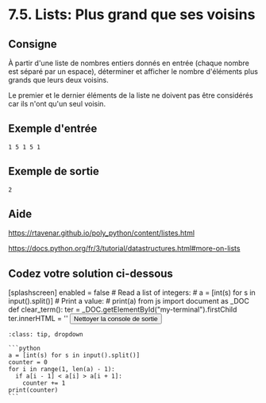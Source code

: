 # 7.5. Lists: Plus grand que ses voisins

## Consigne

À partir d'une liste de nombres entiers donnés en entrée (chaque nombre est séparé par un espace), déterminer et afficher le nombre d'éléments plus grands que leurs deux voisins.

Le premier et le dernier éléments de  la liste ne doivent pas être considérés car ils n'ont qu'un seul voisin.

## Exemple d'entrée

```
1 5 1 5 1
```

## Exemple de sortie

```
2
```

## Aide

https://rtavenar.github.io/poly_python/content/listes.html

https://docs.python.org/fr/3/tutorial/datastructures.html#more-on-lists

## Codez votre solution ci-dessous

<py-config>
    [splashscreen]
        enabled = false
</py-config>
<py-repl>
    # Read a list of integers:
# a = [int(s) for s in input().split()]
# Print a value:
# print(a)
</py-repl>
<py-terminal id="my-terminal"></py-terminal>
<py-script>
from js import document as _DOC
def clear_term():
    ter = _DOC.getElementById("my-terminal").firstChild
    ter.innerHTML = ''
</py-script>
<button py-click="clear_term()" id="clear-terminal" class="py-button">Nettoyer la console de sortie</button>


````{admonition} Cliquez ici pour voir la solution
:class: tip, dropdown

```python
a = [int(s) for s in input().split()]
counter = 0
for i in range(1, len(a) - 1):
  if a[i - 1] < a[i] > a[i + 1]:
    counter += 1
print(counter)
```
````
